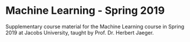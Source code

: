 # Machine Learning - Spring 2019

Supplementary course material for the Machine Learning course in Spring 2019 at Jacobs University, taught by Prof. Dr. Herbert Jaeger. 

